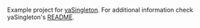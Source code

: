 Example project for [yaSingleton](https://github.com/jedybg/yaSingleton). For additional information check yaSingleton's [README](https://github.com/jedybg/yaSingleton/blob/master/README.md).